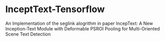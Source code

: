 # InceptText-Tensorflow
An Implementation of the seglink alogrithm in paper IncepText: A New Inception-Text Module with Deformable PSROI Pooling for Multi-Oriented Scene Text Detection
